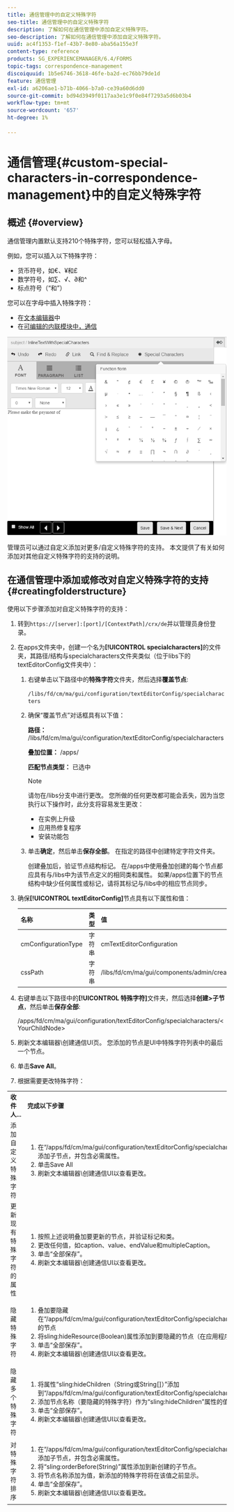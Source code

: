 ```yaml
---
title: 通信管理中的自定义特殊字符
seo-title: 通信管理中的自定义特殊字符
description: 了解如何在通信管理中添加自定义特殊字符。
seo-description: 了解如何在通信管理中添加自定义特殊字符。
uuid: ac4f1353-f1ef-43b7-8e80-aba56a155e3f
content-type: reference
products: SG_EXPERIENCEMANAGER/6.4/FORMS
topic-tags: correspondence-management
discoiquuid: 1b5e6746-3618-46fe-ba2d-ec76bb79de1d
feature: 通信管理
exl-id: a6206ae1-b71b-4066-b7a0-ce39a60d6dd0
source-git-commit: bd94d3949f0117aa3e1c9f0e84f7293a5d6b03b4
workflow-type: tm+mt
source-wordcount: '657'
ht-degree: 1%

---
```


# 通信管理{#custom-special-characters-in-correspondence-management}中的自定义特殊字符

## 概述 {#overview}

通信管理内置默认支持210个特殊字符，您可以轻松插入字母。

例如，您可以插入以下特殊字符：

* 货币符号，如€、¥和£
* 数学符号，如∑、√、∂和^
* 标点符号（“和”）

您可以在字母中插入特殊字符：

* 在[文本编辑器](/help/forms/using/document-fragments.md#createtext)中
* 在[可编辑的内联模块中，通信](/help/forms/using/create-correspondence.md#managecontent)

![specialcharactersinlinemodule](assets/specialcharactersinlinemodule.png)

管理员可以通过自定义添加对更多/自定义特殊字符的支持。 本文提供了有关如何添加对其他自定义特殊字符的支持的说明。

## 在通信管理中添加或修改对自定义特殊字符的支持 {#creatingfolderstructure}

使用以下步骤添加对自定义特殊字符的支持：

1. 转到`https://[server]:[port]/[ContextPath]/crx/de`并以管理员身份登录。
1. 在apps文件夹中，创建一个名为&#x200B;**[!UICONTROL specialcharacters]**&#x200B;的文件夹，其路径/结构与specialcharacters文件夹类似（位于libs下的textEditorConfig文件夹中）：

   1. 右键单击以下路径中的&#x200B;**特殊字符**&#x200B;文件夹，然后选择&#x200B;**覆盖节点**:

      `/libs/fd/cm/ma/gui/configuration/textEditorConfig/specialcharacters`

   1. 确保“覆盖节点”对话框具有以下值：

      **路径：** /libs/fd/cm/ma/gui/configuration/textEditorConfig/specialcharacters

      **叠加位置：** /apps/

      **匹配节点类型：** 已选中

      >[!NOTE]
      >
      >请勿在/libs分支中进行更改。 您所做的任何更改都可能会丢失，因为当您执行以下操作时，此分支将容易发生更改：
      >
      >* 在实例上升级
      >* 应用热修复程序
      >* 安装功能包


   1. 单击&#x200B;**确定**，然后单击&#x200B;**保存全部**。 在指定的路径中创建特定字符文件夹。

      创建叠加后，验证节点结构标记。 在/apps中使用叠加创建的每个节点都应具有与/libs中为该节点定义的相同类和属性。 如果/apps位置下的节点结构中缺少任何属性或标记，请将其标记与/libs中的相应节点同步。

1. 确保&#x200B;**[!UICONTROL textEditorConfig]**&#x200B;节点具有以下属性和值：

   | 名称 | 类型 | 值 |
   |---|---|---|
   | cmConfigurationType | 字符串 | cmTextEditorConfiguration |
   | cssPath | 字符串 | /libs/fd/cm/ma/gui/components/admin/createasset/textcontrol/clientlibs/textcontrol |

1. 右键单击以下路径中的&#x200B;**[!UICONTROL 特殊字符]**&#x200B;文件夹，然后选择&#x200B;**创建>子节点**，然后单击&#x200B;**保存全部**:

   /apps/fd/cm/ma/gui/configuration/textEditorConfig/specialcharacters/&lt;YourChildNode>

1. 刷新文本编辑器\创建通信UI页。 您添加的节点是UI中特殊字符列表中的最后一个节点。
1. 单击&#x200B;**Save All**。
1. 根据需要更改特殊字符：

<table> 
 <tbody> 
  <tr> 
   <td><strong>收件人...</strong></td> 
   <td><strong>完成以下步骤</strong></td> 
  </tr> 
  <tr> 
   <td>添加自定义特殊字符</td> 
   <td> 
    <ol> 
     <li>在“/apps/fd/cm/ma/gui/configuration/textEditorConfig/specialcharacters”下添加子节点，并包含必需属性。</li> 
     <li>单击Save All</li> 
     <li>刷新文本编辑器\创建通信UI以查看更改。</li> 
    </ol> </td> 
  </tr> 
  <tr> 
   <td>更新现有特殊字符的属性</td> 
   <td> 
    <ol> 
     <li>按照上述说明叠加要更新的节点，并验证标记和类。</li> 
     <li>更改任何值，如caption、value、endValue和multipleCaption。 </li> 
     <li>单击“全部保存”。 </li> 
     <li>刷新文本编辑器\创建通信UI以查看更改。</li> 
    </ol> </td> 
  </tr> 
  <tr> 
   <td>隐藏特殊字符</td> 
   <td> 
    <ol> 
     <li>叠加要隐藏在“/apps/fd/cm/ma/gui/configuration/textEditorConfig/specialcharacters”下的节点</li> 
     <li>将sling:hideResource(Boolean)属性添加到要隐藏的节点（在应用程序下）。 </li> 
     <li>单击“全部保存”。 </li> 
     <li>刷新文本编辑器\创建通信UI以查看更改。<br /> </li> 
    </ol> </td> 
  </tr> 
  <tr> 
   <td>隐藏多个特殊字符</td> 
   <td> 
    <ol> 
     <li>将属性“sling:hideChildren（String或String[]）”添加到“/apps/fd/cm/ma/gui/configuration/textEditorConfig/specialcharacters”。 </li> 
     <li>添加节点名称（要隐藏的特殊字符）作为“sling:hideChildren”属性的值。 </li> 
     <li>单击“全部保存”。 </li> 
     <li>刷新文本编辑器\创建通信UI以查看更改。<br /> </li> 
    </ol> </td> 
  </tr> 
  <tr> 
   <td>对特殊字符排序</td> 
   <td> 
    <ol> 
     <li>在“/apps/fd/cm/ma/gui/configuration/textEditorConfig/specialcharacters”下添加子节点，并包含必需属性。 </li> 
     <li>将“sling:orderBefore(String)”属性添加到新创建的子节点。 </li> 
     <li>将节点名称添加为值，新添加的特殊字符将在该值之前显示。 </li> 
     <li>单击“全部保存”。 </li> 
     <li>刷新文本编辑器\创建通信UI以查看更改。<br /> </li> 
    </ol> </td> 
  </tr> 
 </tbody> 
</table>
